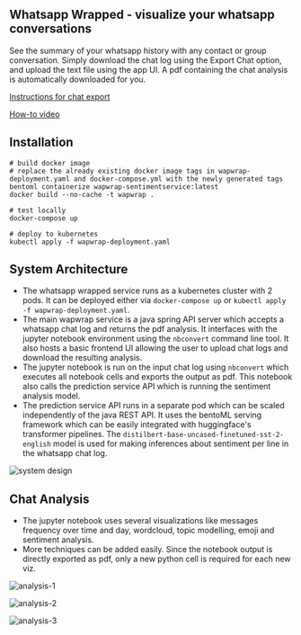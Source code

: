 ## Whatsapp Wrapped - visualize your whatsapp conversations
See the summary of your whatsapp history with any contact or group conversation. Simply download the chat log using the Export Chat option, and upload the text file using the app UI. A pdf containing the chat analysis is automatically downloaded for you.

[Instructions for chat export](https://faq.whatsapp.com/1180414079177245/?cms_platform=android)

[How-to video](https://www.youtube.com/watch?v=8BwGj9ssZSY&t=36s)


## Installation
```
# build docker image
# replace the already existing docker image tags in wapwrap-deployment.yaml and docker-compose.yml with the newly generated tags
bentoml containerize wapwrap-sentimentservice:latest
docker build --no-cache -t wapwrap .

# test locally
docker-compose up

# deploy to kubernetes 
kubectl apply -f wapwrap-deployment.yaml
```

## System Architecture

- The whatsapp wrapped service runs as a kubernetes cluster with 2 pods. It can be deployed either via `docker-compose up` or `kubectl apply -f wapwrap-deployment.yaml`.
- The main wapwrap service is a java spring API server which accepts a whatsapp chat log and returns the pdf analysis. It interfaces with the jupyter notebook environment using the `nbconvert` command line tool. It also hosts a basic frontend UI allowing the user to upload chat logs and download the resulting analysis.
- The jupyter notebook is run on the input chat log using `nbconvert` which executes all notebook cells and exports the output as pdf. This notebook also calls the prediction service API which is running the sentiment analysis model.
- The prediction service API runs in a separate pod which can be scaled independently of the java REST API. It uses the bentoML serving framework which can be easily integrated with huggingface's transformer pipelines. The `distilbert-base-uncased-finetuned-sst-2-english` model is used for making inferences about sentiment per line in the whatsapp chat log.

![system design](https://raw.githubusercontent.com/sidthekidder/wapwrap/master/images/sysdesign.png)


## Chat Analysis

- The jupyter notebook uses several visualizations like messages frequency over time and day, wordcloud, topic modelling, emoji and sentiment analysis.
- More techniques can be added easily. Since the notebook output is directly exported as pdf, only a new python cell is required for each new viz.

![analysis-1](https://raw.githubusercontent.com/sidthekidder/wapwrap/master/images/analysis-0.png)

![analysis-2](https://raw.githubusercontent.com/sidthekidder/wapwrap/master/images/analysis-1.png)

![analysis-3](https://raw.githubusercontent.com/sidthekidder/wapwrap/master/images/analysis-2.png)


